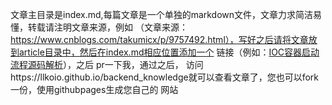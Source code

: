 文章主目录是index.md,每篇文章是一个单独的markdown文件，文章力求简洁易懂，转载请注明文章来源，例如
（文章来源：https://www.cnblogs.com/takumicx/p/9757492.html），写好之后请将文章放到article目录中，然后在index.md相应位置添加一个
链接（例如：[IOC容器启动流程源码解析](./article/spring_ioc_startup_sourcecode/spring_ioc_startup_sourcecode.md)），之后
pr一下我，通过之后， 访问https://llkoio.github.io/backend_knowledge就可以查看文章了，您也可以fork一份，使用githubpages生成您自己的
网站